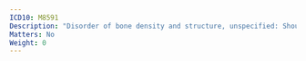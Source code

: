 ```yaml
---
ICD10: M8591
Description: "Disorder of bone density and structure, unspecified: Shoulder region"
Matters: No
Weight: 0
---
```


